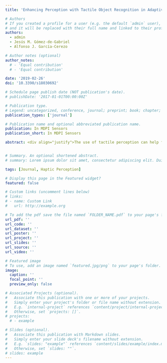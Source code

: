 ```yaml
---
title: 'Enhancing Perception with Tactile Object Recognition in Adaptive Grippers for Human–Robot Interaction'

# Authors
# If you created a profile for a user (e.g. the default `admin` user), write the username (folder name) here
# and it will be replaced with their full name and linked to their profile.
authors:
  - admin 
  - Jesús M. Gómez-de-Gabriel
  - Alfonso J. García-Cerezo

# Author notes (optional)
author_notes:
  # - 'Equal contribution'
  # - 'Equal contribution'

date: '2019-02-26'
doi: '10.3390/s18030692'

# Schedule page publish date (NOT publication's date).
# publishDate: '2017-01-01T00:00:00Z'

# Publication type.
# Legend: uncategorized, conference, journal; preprint; book; chapter; thesis; patent
publication_types: ['journal']

# Publication name and optional abbreviated publication name.
publication: In MDPI Sensors
publication_short: In MDPI Sensors

abstract: <div align="justify">The use of tactile perception can help first response robotic teams in disaster scenarios, where visibility conditions are often reduced due to the presence of dust, mud, or smoke, distinguishing human limbs from other objects with similar shapes. Here, the integration of the tactile sensor in adaptive grippers is evaluated, measuring the performance of an object recognition task based on deep convolutional neural networks (DCNNs) using a flexible sensor mounted in adaptive grippers. A total of 15 classes with 50 tactile images each were trained, including human body parts and common environment objects, in semi-rigid and flexible adaptive grippers based on the fin ray effect. The classifier was compared against the rigid configuration and a support vector machine classifier (SVM). Finally, a two-level output network has been proposed to provide both object-type recognition and human/non-human classification. Sensors in adaptive grippers have a higher number of non-null tactels (up to 37% more), with a lower mean of pressure values (up to 72% less) than when using a rigid sensor, with a softer grip, which is needed in physical human–robot interaction (pHRI). A semi-rigid implementation with 95.13% object recognition rate was chosen, even though the human/non-human classification had better results (98.78%) with a rigid sensor.</div>


# Summary. An optional shortened abstract.
# summary: Lorem ipsum dolor sit amet, consectetur adipiscing elit. Duis posuere tellus ac convallis placerat. Proin tincidunt magna sed ex sollicitudin condimentum.

tags: [Journal, Haptic Perception]

# Display this page in the Featured widget?
featured: false

# Custom links (uncomment lines below)
# links:
# - name: Custom Link
#   url: http://example.org

# To add the pdf save the file named `FOLDER_NAME.pdf` to your page's folder.
url_pdf: ''
url_code: ''
url_dataset: ''
url_poster: ''
url_project: ''
url_slides: ''
url_source: ''
url_video: ''

# Featured image
# To use, add an image named `featured.jpg/png` to your page's folder.
image:
  caption: ''
  focal_point: ''
  preview_only: false

# Associated Projects (optional).
#   Associate this publication with one or more of your projects.
#   Simply enter your project's folder or file name without extension.
#   E.g. `internal-project` references `content/project/internal-project/index.md`.
#   Otherwise, set `projects: []`.
# projects:
  # - example

# Slides (optional).
#   Associate this publication with Markdown slides.
#   Simply enter your slide deck's filename without extension.
#   E.g. `slides: "example"` references `content/slides/example/index.md`.
#   Otherwise, set `slides: ""`.
# slides: example
---
```


<!-- {{% callout note %}}
Click the _Cite_ button above to demo the feature to enable visitors to import publication metadata into their reference management software.
{{% /callout %}}

{{% callout note %}}
Create your slides in Markdown - click the _Slides_ button to check out the example.
{{% /callout %}}

Supplementary notes can be added here, including [code, math, and images](https://wowchemy.com/docs/writing-markdown-latex/). -->
